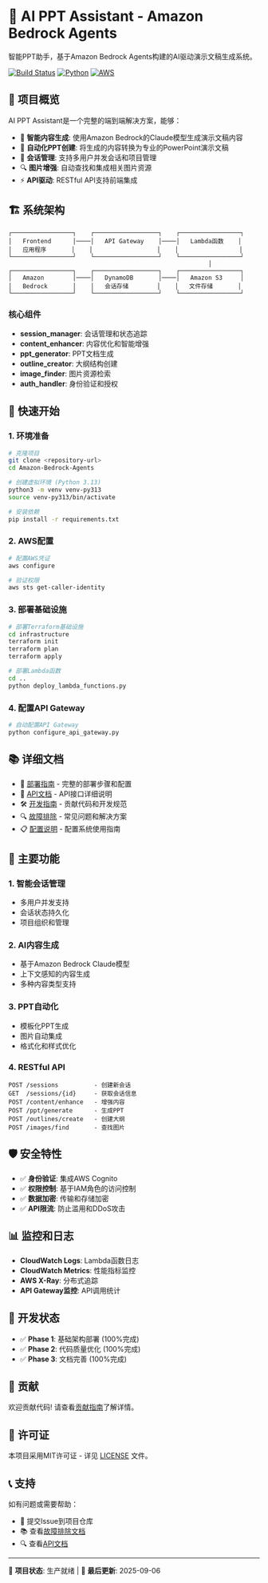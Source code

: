 # 🤖 AI PPT Assistant - Amazon Bedrock Agents

智能PPT助手，基于Amazon Bedrock Agents构建的AI驱动演示文稿生成系统。

[![Build Status](https://img.shields.io/badge/status-production%20ready-brightgreen.svg)]()
[![Python](https://img.shields.io/badge/python-3.13-blue.svg)]()
[![AWS](https://img.shields.io/badge/AWS-Bedrock%20%7C%20Lambda%20%7C%20DynamoDB-orange.svg)]()

## 🎯 项目概览

AI PPT Assistant是一个完整的端到端解决方案，能够：

- 📝 **智能内容生成**: 使用Amazon Bedrock的Claude模型生成演示文稿内容
- 🎨 **自动化PPT创建**: 将生成的内容转换为专业的PowerPoint演示文稿
- 🔧 **会话管理**: 支持多用户并发会话和项目管理
- 🔍 **图片增强**: 自动查找和集成相关图片资源
- ⚡ **API驱动**: RESTful API支持前端集成

## 🏗 系统架构

```
┌─────────────────┐    ┌──────────────────┐    ┌─────────────────┐
│   Frontend      │────│   API Gateway    │────│   Lambda函数    │
│   应用程序       │    │                  │    │                 │
└─────────────────┘    └──────────────────┘    └─────────────────┘
                                                        │
┌─────────────────┐    ┌──────────────────┐    ┌─────────────────┐
│   Amazon        │────│   DynamoDB       │────│   Amazon S3     │
│   Bedrock       │    │   会话存储        │    │   文件存储       │
└─────────────────┘    └──────────────────┘    └─────────────────┘
```

### 核心组件

- **session_manager**: 会话管理和状态追踪
- **content_enhancer**: 内容优化和智能增强
- **ppt_generator**: PPT文档生成
- **outline_creator**: 大纲结构创建
- **image_finder**: 图片资源检索
- **auth_handler**: 身份验证和授权

## 🚀 快速开始

### 1. 环境准备

```bash
# 克隆项目
git clone <repository-url>
cd Amazon-Bedrock-Agents

# 创建虚拟环境 (Python 3.13)
python3 -m venv venv-py313
source venv-py313/bin/activate

# 安装依赖
pip install -r requirements.txt
```

### 2. AWS配置

```bash
# 配置AWS凭证
aws configure

# 验证权限
aws sts get-caller-identity
```

### 3. 部署基础设施

```bash
# 部署Terraform基础设施
cd infrastructure
terraform init
terraform plan
terraform apply

# 部署Lambda函数
cd ..
python deploy_lambda_functions.py
```

### 4. 配置API Gateway

```bash
# 自动配置API Gateway
python configure_api_gateway.py
```

## 📚 详细文档

- 📖 [部署指南](部署指南.md) - 完整的部署步骤和配置
- 🔧 [API文档](docs/api.md) - API接口详细说明
- 🛠 [开发指南](CONTRIBUTING.md) - 贡献代码和开发规范
- 🔍 [故障排除](TROUBLESHOOTING.md) - 常见问题和解决方案
- 📋 [配置说明](docs/config_migration_guide.md) - 配置系统使用指南

## 🎨 主要功能

### 1. 智能会话管理
- 多用户并发支持
- 会话状态持久化
- 项目组织和管理

### 2. AI内容生成
- 基于Amazon Bedrock Claude模型
- 上下文感知的内容生成
- 多种内容类型支持

### 3. PPT自动化
- 模板化PPT生成
- 图片自动集成
- 格式化和样式优化

### 4. RESTful API
```
POST /sessions          - 创建新会话
GET  /sessions/{id}     - 获取会话信息
POST /content/enhance   - 增强内容
POST /ppt/generate      - 生成PPT
POST /outlines/create   - 创建大纲
POST /images/find       - 查找图片
```

## 🛡 安全特性

- ✅ **身份验证**: 集成AWS Cognito
- ✅ **权限控制**: 基于IAM角色的访问控制
- ✅ **数据加密**: 传输和存储加密
- ✅ **API限流**: 防止滥用和DDoS攻击

## 📊 监控和日志

- **CloudWatch Logs**: Lambda函数日志
- **CloudWatch Metrics**: 性能指标监控
- **AWS X-Ray**: 分布式追踪
- **API Gateway监控**: API调用统计

## 🔄 开发状态

- ✅ **Phase 1**: 基础架构部署 (100%完成)
- ✅ **Phase 2**: 代码质量优化 (100%完成)  
- ✅ **Phase 3**: 文档完善 (100%完成)  

## 🤝 贡献

欢迎贡献代码! 请查看[贡献指南](CONTRIBUTING.md)了解详情。

## 📝 许可证

本项目采用MIT许可证 - 详见 [LICENSE](LICENSE) 文件。

## 📞 支持

如有问题或需要帮助：

- 📧 提交Issue到项目仓库
- 📚 查看[故障排除文档](TROUBLESHOOTING.md)
- 🔍 查看[API文档](docs/api.md)

---

🚀 **项目状态**: 生产就绪 | 📅 **最后更新**: 2025-09-06